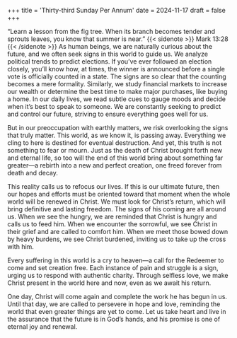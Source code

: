 +++
title = 'Thirty-third Sunday Per Annum'
date = 2024-11-17
draft = false
+++

“Learn a lesson from the fig tree. When its branch becomes tender and sprouts leaves, you know that summer is near.” {{< sidenote >}} Mark 13:28 {{< /sidenote >}} As human beings, we are naturally curious about the future, and we often seek signs in this world to guide us. We analyze political trends to predict elections. If you’ve ever followed an election closely, you’ll know how, at times, the winner is announced before a single vote is officially counted in a state. The signs are so clear that the counting becomes a mere formality. Similarly, we study financial markets to increase our wealth or determine the best time to make major purchases, like buying a home. In our daily lives, we read subtle cues to gauge moods and decide when it’s best to speak to someone. We are constantly seeking to predict and control our future, striving to ensure everything goes well for us.


But in our preoccupation with earthly matters, we risk overlooking the signs that truly matter. This world, as we know it, is passing away. Everything we cling to here is destined for eventual destruction. And yet, this truth is not something to fear or mourn. Just as the death of Christ brought forth new and eternal life, so too will the end of this world bring about something far greater—a rebirth into a new and perfect creation, one freed forever from death and decay.

This reality calls us to refocus our lives. If this is our ultimate future, then our hopes and efforts must be oriented toward that moment when the whole world will be renewed in Christ. We must look for Christ’s return, which will bring definitive and lasting freedom. The signs of his coming are all around us. When we see the hungry, we are reminded that Christ is hungry and calls us to feed him. When we encounter the sorrowful, we see Christ in their grief and are called to comfort him. When we meet those bowed down by heavy burdens, we see Christ burdened, inviting us to take up the cross with him.


Every suffering in this world is a cry to heaven—a call for the Redeemer to come and set creation free. Each instance of pain and struggle is a sign, urging us to respond with authentic charity. Through selfless love, we make Christ present in the world here and now, even as we await his return.


One day, Christ will come again and complete the work he has begun in us. Until that day, we are called to persevere in hope and love, reminding the world that even greater things are yet to come. Let us take heart and live in the assurance that the future is in God’s hands, and his promise is one of eternal joy and renewal.